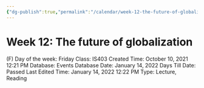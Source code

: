 ```yaml
---
{"dg-publish":true,"permalink":"/calendar/week-12-the-future-of-globalization/"}
---
```


# Week 12: The future of globalization

(F) Day of the week: Friday
Class: IS403
Created Time: October 10, 2021 12:21 PM
Database: Events Database
Date: January 14, 2022
Days Till Date: Passed
Last Edited Time: January 14, 2022 12:22 PM
Type: Lecture, Reading
